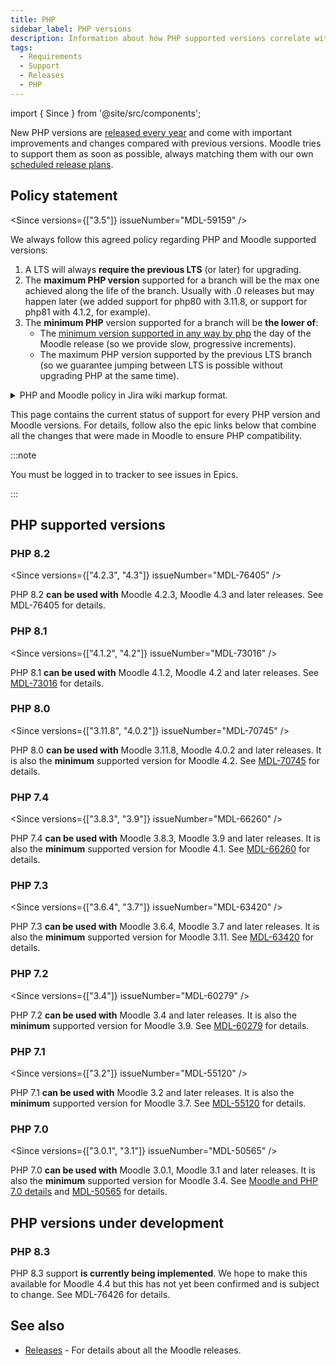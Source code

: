 ```yaml
---
title: PHP
sidebar_label: PHP versions
description: Information about how PHP supported versions correlate with Moodle releases and the policy controlling it.
tags:
  - Requirements
  - Support
  - Releases
  - PHP
---
```


import { Since } from '@site/src/components';

New PHP versions are [released every year](https://www.php.net/supported-versions.php) and come with important improvements and changes compared with previous versions. Moodle tries to support them as soon as possible, always matching them with our own [scheduled release plans](../../releases.md).

## Policy statement

<Since versions={["3.5"]} issueNumber="MDL-59159" />

We always follow this agreed policy regarding PHP and Moodle supported versions:

1. A LTS will always **require the previous LTS** (or later) for upgrading.
2. The **maximum PHP version** supported for a branch will be the max one achieved along the life of the branch. Usually with .0 releases but may happen later (we added support for php80 with 3.11.8, or support for php81 with 4.1.2, for example).
3. The **minimum PHP** version supported for a branch will be **the lower of**:
    - The [minimum version supported in any way by php](https://www.php.net/supported-versions.php) the day of the Moodle release (so we provide slow, progressive increments).
    - The maximum PHP version supported by the previous LTS branch (so we guarantee jumping between LTS is possible without upgrading PHP at the same time).

<details><summary>PHP and Moodle policy in Jira wiki markup format.</summary>

```txt
{panel:title=Policy: PHP & Moodle supported versions|borderStyle=dashed|borderColor=#cccccc|titleBGColor=#f7d6c1|bgColor=#ffffce}
Since Moodle 3.5 (MDL-59159), these rules apply to decide Minimum PHP and Moodle versions supported:
 # A LTS will always require the previous LTS (or later) for upgrading.
 # The maximum PHP version supported for a branch will be the max one achieved along the life of the branch. Usually with .0 releases but may happen later (we added support for php80 with 3.11.8, or support for php81 with 4.1.2, for example).
 # The minimum PHP version supported for a branch will be *the lower of*:
 -- The [minimum version supported in any way by php|http://php.net/supported-versions.php] the day of the Moodle release (so we provide slow, progressive increments).
 -- The maximum PHP version supported by the previous LTS branch (so we guarantee jumping between LTS is possible without upgrading PHP at the same time).{panel}
```

</details>

This page contains the current status of support for every PHP version and Moodle versions. For details, follow also the epic links below that combine all the changes that were made in Moodle to ensure PHP compatibility.

:::note

You must be logged in to tracker to see issues in Epics.

:::

## PHP supported versions

### PHP 8.2

<Since versions={["4.2.3", "4.3"]} issueNumber="MDL-76405" />

PHP 8.2 **can be used with** Moodle 4.2.3, Moodle 4.3 and later releases. See MDL-76405 for details.

### PHP 8.1

<Since versions={["4.1.2", "4.2"]} issueNumber="MDL-73016" />

PHP 8.1 **can be used with** Moodle 4.1.2, Moodle 4.2 and later releases. See [MDL-73016](https://tracker.moodle.org/browse/MDL-73016) for details.

### PHP 8.0

<Since versions={["3.11.8", "4.0.2"]} issueNumber="MDL-70745" />

PHP 8.0 **can be used with** Moodle 3.11.8, Moodle 4.0.2 and later releases. It is also the **minimum** supported version for Moodle 4.2. See [MDL-70745](https://tracker.moodle.org/browse/MDL-70745) for details.

### PHP 7.4

<Since versions={["3.8.3", "3.9"]} issueNumber="MDL-66260" />

PHP 7.4 **can be used with** Moodle 3.8.3, Moodle 3.9 and later releases. It is also the **minimum** supported version for Moodle 4.1. See [MDL-66260](https://tracker.moodle.org/browse/MDL-66260) for details.

### PHP 7.3

<Since versions={["3.6.4", "3.7"]} issueNumber="MDL-63420" />

PHP 7.3 **can be used with** Moodle 3.6.4, Moodle 3.7 and later releases. It is also the **minimum** supported version for Moodle 3.11. See [MDL-63420](https://tracker.moodle.org/browse/MDL-63420) for details.

### PHP 7.2

<Since versions={["3.4"]} issueNumber="MDL-60279" />

PHP 7.2 **can be used with** Moodle 3.4 and later releases. It is also the **minimum** supported version for Moodle 3.9. See [MDL-60279](https://tracker.moodle.org/browse/MDL-60279) for details.

### PHP 7.1

<Since versions={["3.2"]} issueNumber="MDL-55120" />

PHP 7.1 **can be used with** Moodle 3.2 and later releases. It is also the **minimum** supported version for Moodle 3.7. See [MDL-55120](https://tracker.moodle.org/browse/MDL-55120) for details.

### PHP 7.0

<Since versions={["3.0.1", "3.1"]} issueNumber="MDL-50565" />

PHP 7.0 **can be used with** Moodle 3.0.1, Moodle 3.1 and later releases. It is also the **minimum** supported version for Moodle 3.4. See [Moodle and PHP 7.0 details](https://docs.moodle.org/dev/Moodle_and_PHP_7.0_details) and [MDL-50565](https://tracker.moodle.org/browse/MDL-50565) for details.

## PHP versions under development

### PHP 8.3

PHP 8.3 support **is currently being implemented**. We hope to make this available for Moodle 4.4 but this has not yet been confirmed and is subject to change. See MDL-76426 for details.

## See also

- [Releases](../../releases.md) - For details about all the Moodle releases.
